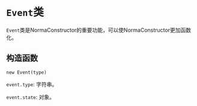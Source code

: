 # `Event`类

`Event`类是NormaConstructor的重要功能，可以使NormaConstructor更加函数化。

## 构造函数

`new Event(type)`


`event.type`: 字符串。

`event.state`: 对象。
